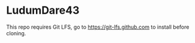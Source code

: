# LudumDare43

This repo requires Git LFS, go to <https://git-lfs.github.com> to install before cloning.
